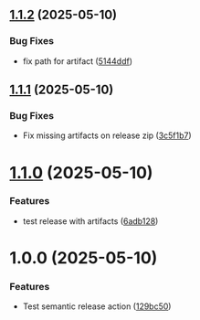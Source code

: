 ## [1.1.2](https://github.com/JoaoPPCastelo/test-repo-minarca/compare/v1.1.1...v1.1.2) (2025-05-10)


### Bug Fixes

* fix path for artifact ([5144ddf](https://github.com/JoaoPPCastelo/test-repo-minarca/commit/5144ddfa5d27f7bd88ea7b7c702b7ff122a743d8))

## [1.1.1](https://github.com/JoaoPPCastelo/test-repo-minarca/compare/v1.1.0...v1.1.1) (2025-05-10)


### Bug Fixes

* Fix missing artifacts on release zip ([3c5f1b7](https://github.com/JoaoPPCastelo/test-repo-minarca/commit/3c5f1b710ab4f39c05b2d009957b911b26631f7e))

# [1.1.0](https://github.com/JoaoPPCastelo/test-repo-minarca/compare/v1.0.0...v1.1.0) (2025-05-10)


### Features

* test release with artifacts ([6adb128](https://github.com/JoaoPPCastelo/test-repo-minarca/commit/6adb128336f0cabb6372b912e6d4f697f3e53335))

# 1.0.0 (2025-05-10)


### Features

* Test semantic release action ([129bc50](https://github.com/JoaoPPCastelo/test-repo-minarca/commit/129bc50a151fa6f5256c3ad4e0382debfb05db0d))
